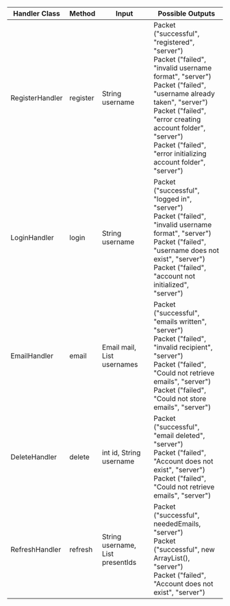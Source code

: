 | Handler Class   | Method   | Input                                     | Possible Outputs                                                                                                                                                                                                                                                                                     |
|-----------------|----------|-------------------------------------------|------------------------------------------------------------------------------------------------------------------------------------------------------------------------------------------------------------------------------------------------------------------------------------------------------|
| RegisterHandler | register | String username                           | Packet ("successful", "registered", "server")<br>Packet ("failed", "invalid username format", "server")<br>Packet ("failed", "username already taken", "server")<br>Packet ("failed", "error creating account folder", "server")<br>Packet ("failed", "error initializing account folder", "server") |
| LoginHandler    | login    | String username                           | Packet ("successful", "logged in", "server")<br>Packet ("failed", "invalid username format", "server")<br>Packet ("failed", "username does not exist", "server")<br>Packet ("failed", "account not initialized", "server")                                                                           |
| EmailHandler    | email    | Email mail, List<String> usernames        | Packet ("successful", "emails written", "server")<br>Packet ("failed", "invalid recipient", "server")<br>Packet ("failed", "Could not retrieve emails", "server")<br>Packet ("failed", "Could not store emails", "server")                                                                           |
| DeleteHandler   | delete   | int id, String username                   | Packet ("successful", "email deleted", "server")<br>Packet ("failed", "Account does not exist", "server")<br>Packet ("failed", "Could not retrieve emails", "server")                                                                                                                                |
| RefreshHandler  | refresh  | String username, List<Integer> presentIds | Packet ("successful", neededEmails, "server")<br>Packet ("successful", new ArrayList<Email>(), "server")<br>Packet ("failed", "Account does not exist", "server")                                                                                                                                    |